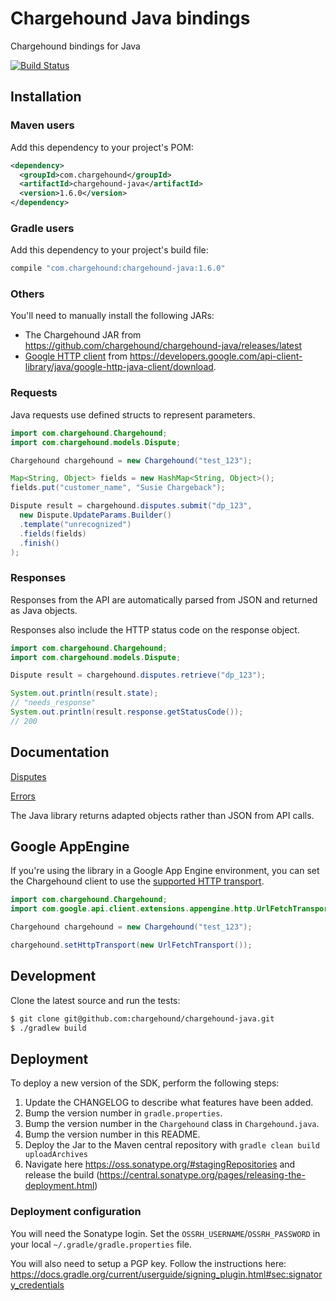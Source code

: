# Chargehound Java bindings 
Chargehound bindings for Java

[![Build Status](https://travis-ci.org/chargehound/chargehound-java.svg?branch=master)](https://travis-ci.org/chargehound/chargehound-java)

## Installation

### Maven users

Add this dependency to your project's POM:

```xml
<dependency>
  <groupId>com.chargehound</groupId>
  <artifactId>chargehound-java</artifactId>
  <version>1.6.0</version>
</dependency>
```

### Gradle users

Add this dependency to your project's build file:

```groovy
compile "com.chargehound:chargehound-java:1.6.0"
```

### Others

You'll need to manually install the following JARs:

* The Chargehound JAR from https://github.com/chargehound/chargehound-java/releases/latest
* [Google HTTP client](https://developers.google.com/api-client-library/java/google-http-java-client/) from <https://developers.google.com/api-client-library/java/google-http-java-client/download>.

### Requests

Java requests use defined structs to represent parameters.

```java
import com.chargehound.Chargehound;
import com.chargehound.models.Dispute;

Chargehound chargehound = new Chargehound("test_123");

Map<String, Object> fields = new HashMap<String, Object>();
fields.put("customer_name", "Susie Chargeback");

Dispute result = chargehound.disputes.submit("dp_123",
  new Dispute.UpdateParams.Builder()
  .template("unrecognized")
  .fields(fields)
  .finish()
);
```

### Responses

Responses from the API are automatically parsed from JSON and returned as Java objects.

Responses also include the HTTP status code on the response object.

```java
import com.chargehound.Chargehound;
import com.chargehound.models.Dispute;

Dispute result = chargehound.disputes.retrieve("dp_123");

System.out.println(result.state);
// "needs_response"
System.out.println(result.response.getStatusCode());
// 200
```

## Documentation

[Disputes](https://www.chargehound.com/docs/api/index.html?java#disputes)

[Errors](https://www.chargehound.com/docs/api/index.html?java#errors)

The Java library returns adapted objects rather than JSON from API calls.

## Google AppEngine

If you're using the library in a Google App Engine environment, you can set the Chargehound client to use the [supported HTTP transport](https://developers.google.com/api-client-library/java/google-http-java-client/app-engine#http_transport).

```java
import com.chargehound.Chargehound;
import com.google.api.client.extensions.appengine.http.UrlFetchTransport;

Chargehound chargehound = new Chargehound("test_123");

chargehound.setHttpTransport(new UrlFetchTransport());
```

## Development

Clone the latest source and run the tests:

```bash
$ git clone git@github.com:chargehound/chargehound-java.git
$ ./gradlew build
```

## Deployment

To deploy a new version of the SDK, perform the following steps:

 1. Update the CHANGELOG to describe what features have been added.
 2. Bump the version number in `gradle.properties`.
 3. Bump the version number in the `Chargehound` class in `Chargehound.java`.
 4. Bump the version number in this README.
 5. Deploy the Jar to the Maven central repository with `gradle clean build uploadArchives`
 6. Navigate here https://oss.sonatype.org/#stagingRepositories and release the build (https://central.sonatype.org/pages/releasing-the-deployment.html)

 ### Deployment configuration

 You will need the Sonatype login. Set the `OSSRH_USERNAME`/`OSSRH_PASSWORD` in your local `~/.gradle/gradle.properties` file.

 You will also need to setup a PGP key. Follow the instructions here: https://docs.gradle.org/current/userguide/signing_plugin.html#sec:signatory_credentials
